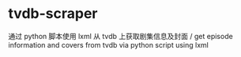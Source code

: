 # tvdb-scraper
通过 python 脚本使用 lxml 从 tvdb 上获取剧集信息及封面 / get episode information and covers from tvdb via python script using lxml
